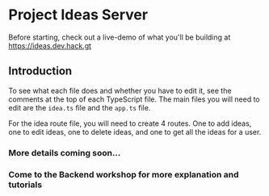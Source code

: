 # Project Ideas Server

Before starting, check out a live-demo of what you'll be building at https://ideas.dev.hack.gt

## Introduction

To see what each file does and whether you have to edit it, see the comments at the top of each TypeScript file. The main files you will need to edit are the `idea.ts` file and the `app.ts` file.

For the idea route file, you will need to create 4 routes. One to add ideas, one to edit ideas, one to delete ideas, and one to get all the ideas for a user.

### More details coming soon...
### Come to the Backend workshop for more explanation and tutorials
